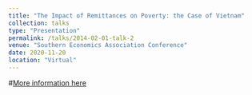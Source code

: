```yaml
---
title: "The Impact of Remittances on Poverty: the Case of Vietnam"
collection: talks
type: "Presentation"
permalink: /talks/2014-02-01-talk-2
venue: "Southern Economics Association Conference"
date: 2020-11-20
location: "Virtual"
---
```


#[More information here](http://example2.com)

